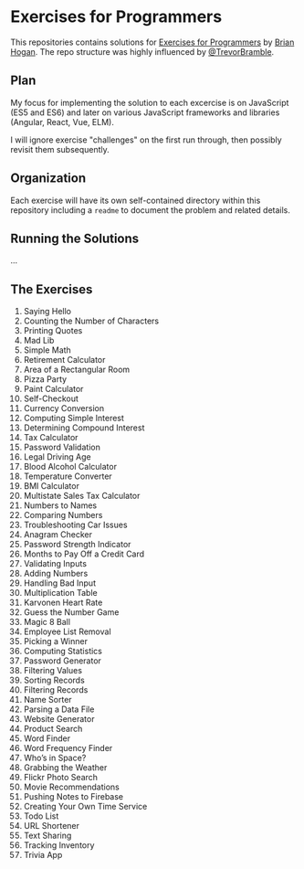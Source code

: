 # Exercises for Programmers

This repositories contains solutions for [Exercises for Programmers](https://pragprog.com/book/bhwb/exercises-for-programmers) by [Brian Hogan](//github.com/napcs). The repo structure was highly influenced by [@TrevorBramble](https://github.com/TrevorBramble/exercises-for-programmers).

## Plan

My focus for implementing the solution to each excercise is on JavaScript (ES5 and ES6) and later on various JavaScript frameworks and libraries (Angular, React, Vue, ELM).

I will ignore exercise "challenges" on the first run through, then possibly revisit them subsequently.

## Organization

Each exercise will have its own self-contained directory within this repository including a `readme` to document the problem and related details.


## Running the Solutions

...

## The Exercises

 1. Saying Hello
 2. Counting the Number of Characters
 3. Printing Quotes
 4. Mad Lib 
 5. Simple Math
 6. Retirement Calculator
 7. Area of a Rectangular Room
 8. Pizza Party
 9. Paint Calculator
 10. Self-Checkout
 11. Currency Conversion
 12. Computing Simple Interest
 13. Determining Compound Interest
 14. Tax Calculator
 15. Password Validation
 16. Legal Driving Age
 17. Blood Alcohol Calculator
 18. Temperature Converter
 19. BMI Calculator
 20. Multistate Sales Tax Calculator
 21. Numbers to Names
 22. Comparing Numbers
 23. Troubleshooting Car Issues
 24. Anagram Checker
 25. Password Strength Indicator
 26. Months to Pay Off a Credit Card
 27. Validating Inputs
 28. Adding Numbers
 29. Handling Bad Input
 30. Multiplication Table
 31. Karvonen Heart Rate
 32. Guess the Number Game
 33. Magic 8 Ball
 34. Employee List Removal
 35. Picking a Winner
 36. Computing Statistics
 37. Password Generator
 38. Filtering Values
 39. Sorting Records
 40. Filtering Records
 41. Name Sorter
 42. Parsing a Data File
 43. Website Generator
 44. Product Search
 45. Word Finder
 46. Word Frequency Finder
 47. Who’s in Space?
 48. Grabbing the Weather
 49. Flickr Photo Search
 50. Movie Recommendations
 51. Pushing Notes to Firebase
 52. Creating Your Own Time Service
 53. Todo List
 54. URL Shortener
 55. Text Sharing
 56. Tracking Inventory
 57. Trivia App

